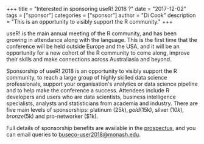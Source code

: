 +++
title = "Interested in sponsoring useR! 2018 ?"
date = "2017-12-02"
tags = ["sponsor"]
categories = ["sponsor"]
author = "Di Cook"
description = "This is an opportunity to visibly support the R community."
+++

useR! is the main annual meeting of the R community, and has been growing in attendance along with the language. This is the first time that the conference will be held outside Europe and the USA, and it will be an opportunity for a new cohort of the R community to come along, improve their skills and make connections across Australiasia and beyond.

Sponsorship of useR! 2018 is an opportunity to visibly support the R community, to reach a large group of highly skilled data science professionals, support your organisation's analytics or data science pipeline and to help make the conference a success. Attendees include R developers and users who are data scientists, business intelligence specialists, analysts and statisticians from academia and industry. There are five main levels of sponsorships: platinum ($25k), gold ($15k), silver ($10k), bronze ($5k) and pro-networker ($1k).

Full details of sponsorship benefits are available in the [prospectus](https://user2018.r-project.org/img/useR2018sponsorship.pdf), and you can email queries to <buseco-user2018@monash.edu>.
